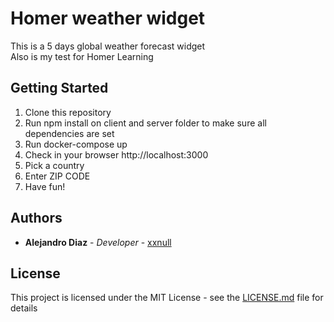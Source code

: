 # Homer weather widget

This is a 5 days global weather forecast widget  
Also is my test for Homer Learning

## Getting Started

1. Clone this repository
2. Run npm install on client and server folder to make sure all dependencies are set
3. Run docker-compose up
4. Check in your browser http://localhost:3000
5. Pick a country
6. Enter ZIP CODE
7. Have fun! 

## Authors

* **Alejandro Diaz** - *Developer* - [xxnull](https://github.com/xxnull)

## License

This project is licensed under the MIT License - see the [LICENSE.md](LICENSE.md) file for details

